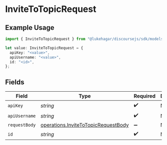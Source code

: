 # InviteToTopicRequest

## Example Usage

```typescript
import { InviteToTopicRequest } from "@lukehagar/discoursejs/sdk/models/operations";

let value: InviteToTopicRequest = {
  apiKey: "<value>",
  apiUsername: "<value>",
  id: "<id>",
};
```

## Fields

| Field                                                                                             | Type                                                                                              | Required                                                                                          | Description                                                                                       |
| ------------------------------------------------------------------------------------------------- | ------------------------------------------------------------------------------------------------- | ------------------------------------------------------------------------------------------------- | ------------------------------------------------------------------------------------------------- |
| `apiKey`                                                                                          | *string*                                                                                          | :heavy_check_mark:                                                                                | N/A                                                                                               |
| `apiUsername`                                                                                     | *string*                                                                                          | :heavy_check_mark:                                                                                | N/A                                                                                               |
| `requestBody`                                                                                     | [operations.InviteToTopicRequestBody](../../../sdk/models/operations/invitetotopicrequestbody.md) | :heavy_minus_sign:                                                                                | N/A                                                                                               |
| `id`                                                                                              | *string*                                                                                          | :heavy_check_mark:                                                                                | N/A                                                                                               |